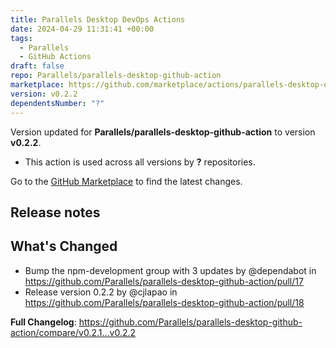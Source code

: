 ```yaml
---
title: Parallels Desktop DevOps Actions
date: 2024-04-29 11:31:41 +00:00
tags:
  - Parallels
  - GitHub Actions
draft: false
repo: Parallels/parallels-desktop-github-action
marketplace: https://github.com/marketplace/actions/parallels-desktop-devops-actions
version: v0.2.2
dependentsNumber: "?"
---
```



Version updated for **Parallels/parallels-desktop-github-action** to version **v0.2.2**.
- This action is used across all versions by **?** repositories.

Go to the [GitHub Marketplace](https://github.com/marketplace/actions/parallels-desktop-devops-actions) to find the latest changes.

## Release notes

## What's Changed
* Bump the npm-development group with 3 updates by @dependabot in https://github.com/Parallels/parallels-desktop-github-action/pull/17
* Release version 0.2.2 by @cjlapao in https://github.com/Parallels/parallels-desktop-github-action/pull/18


**Full Changelog**: https://github.com/Parallels/parallels-desktop-github-action/compare/v0.2.1...v0.2.2
